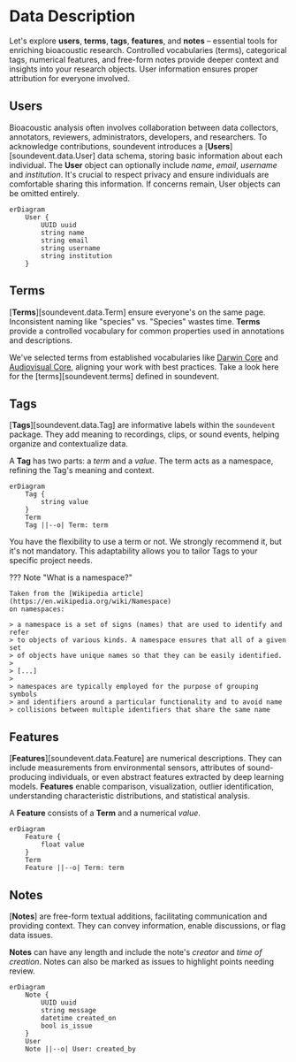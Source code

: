 # Data Description

Let's explore **users**, **terms**, **tags**, **features**, and **notes** – essential tools for enriching bioacoustic research.
Controlled vocabularies (terms), categorical tags, numerical features, and free-form notes provide deeper context and insights into your research objects.
User information ensures proper attribution for everyone involved.

## Users

Bioacoustic analysis often involves collaboration between data collectors, annotators, reviewers, administrators, developers, and researchers.
To acknowledge contributions, soundevent introduces a [**Users**][soundevent.data.User] data schema, storing basic information about each individual.
The **User** object can optionally include _name_, _email_, _username_ and _institution_.
It's crucial to respect privacy and ensure individuals are comfortable sharing this information.
If concerns remain, User objects can be omitted entirely.

```mermaid
erDiagram
    User {
        UUID uuid
        string name
        string email
        string username
        string institution
    }
```

## Terms

[**Terms**][soundevent.data.Term] ensure everyone's on the same page.
Inconsistent naming like "species" vs. "Species" wastes time.
**Terms** provide a controlled vocabulary for common properties used in annotations and descriptions.

We've selected terms from established vocabularies like [Darwin Core](https://dwc.tdwg.org/list/) and [Audiovisual Core](https://ac.tdwg.org/termlist/), aligning your work with best practices.
Take a look here for the [terms][soundevent.terms] defined in soundevent.

## Tags

[**Tags**][soundevent.data.Tag] are informative labels within the `soundevent` package.
They add meaning to recordings, clips, or sound events, helping organize and contextualize data.

A **Tag** has two parts: a _term_ and a _value_.
The term acts as a namespace, refining the Tag's meaning and context.

```mermaid
erDiagram
    Tag {
        string value
    }
    Term
    Tag ||--o| Term: term
```

You have the flexibility to use a term or not.
We strongly recommend it, but it's not mandatory.
This adaptability allows you to tailor Tags to your specific project needs.

??? Note "What is a namespace?"

    Taken from the [Wikipedia article](https://en.wikipedia.org/wiki/Namespace)
    on namespaces:

    > a namespace is a set of signs (names) that are used to identify and refer
    > to objects of various kinds. A namespace ensures that all of a given set
    > of objects have unique names so that they can be easily identified.
    >
    > [...]
    >
    > namespaces are typically employed for the purpose of grouping symbols
    > and identifiers around a particular functionality and to avoid name
    > collisions between multiple identifiers that share the same name

## Features

[**Features**][soundevent.data.Feature] are numerical descriptions.
They can include measurements from environmental sensors, attributes of sound-producing individuals, or even abstract features extracted by deep learning models.
**Features** enable comparison, visualization, outlier identification, understanding characteristic distributions, and statistical analysis.

A **Feature** consists of a **Term** and a numerical _value_.

```mermaid
erDiagram
    Feature {
        float value
    }
    Term
    Feature ||--o| Term: term
```

## Notes

[**Notes**] are free-form textual additions, facilitating communication and providing context.
They can convey information, enable discussions, or flag data issues.

**Notes** can have any length and include the note's _creator_ and _time of creation_.
Notes can also be marked as issues to highlight points needing review.

```mermaid
erDiagram
    Note {
        UUID uuid
        string message
        datetime created_on
        bool is_issue
    }
    User
    Note ||--o| User: created_by
```
